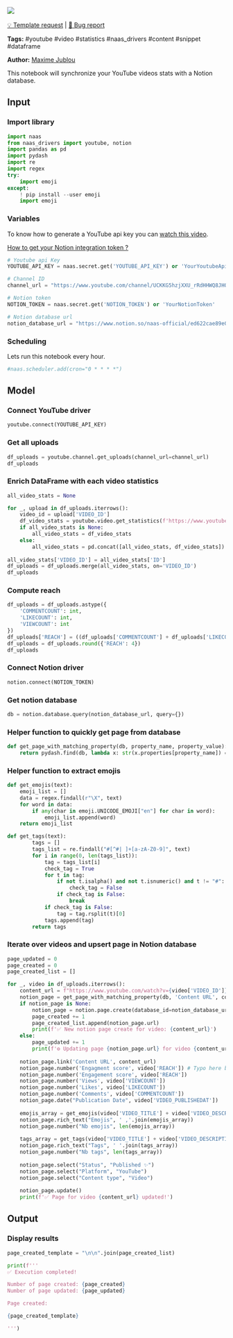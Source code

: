 <a href="https://app.naas.ai/user-redirect/naas/downloader?url=https://raw.githubusercontent.com/jupyter-naas/awesome-notebooks/master/YouTube/YouTube_Send_video_stats_to_Notion.ipynb" target="_parent"><img src="https://naasai-public.s3.eu-west-3.amazonaws.com/open_in_naas.svg"/></a><br><br><a href="https://github.com/jupyter-naas/awesome-notebooks/issues/new?assignees=&labels=&template=template-request.md&title=Tool+-+Action+of+the+notebook+">💡 Template request</a> | <a href="https://github.com/jupyter-naas/awesome-notebooks/issues/new?assignees=&labels=bug&template=bug_report.md&title=YouTube+-+Send+video+stats+to+Notion:+Error+short+description">🚨 Bug report</a>

**Tags:** #youtube #video #statistics #naas_drivers #content #snippet #dataframe

**Author:** [Maxime Jublou](https://www.linkedin.com/in/maximejublou)

This notebook will synchronize your YouTube videos stats with a Notion database.

## Input

### Import library


```python
import naas
from naas_drivers import youtube, notion
import pandas as pd
import pydash
import re
import regex
try:
    import emoji
except:
    ! pip install --user emoji
    import emoji
```

### Variables

To know how to generate a YouTube api key you can [watch this video](https://www.youtube.com/watch?v=ltdJOX_DVtE).

<a href='https://docs.naas.ai/drivers/notion'>How to get your Notion integration token ?</a>


```python
# Youtube api Key
YOUTUBE_API_KEY = naas.secret.get('YOUTUBE_API_KEY') or 'YourYoutubeApiKey'

# Channel ID
channel_url = "https://www.youtube.com/channel/UCKKG5hzjXXU_rRdHHWQ8JHQ"

# Notion token
NOTION_TOKEN = naas.secret.get('NOTION_TOKEN') or 'YourNotionToken'

# Notion database url
notion_database_url = "https://www.notion.so/naas-official/ed622cae89e045249c464a08dc818876?v=989e444993d3421c8712e6e6b2d60810"
```

### Scheduling

Lets run this notebook every hour.


```python
#naas.scheduler.add(cron="0 * * * *")
```

## Model

### Connect YouTube driver


```python
youtube.connect(YOUTUBE_API_KEY)
```

### Get all uploads


```python
df_uploads = youtube.channel.get_uploads(channel_url=channel_url)
df_uploads
```

### Enrich DataFrame with each video statistics


```python
all_video_stats = None

for _, upload in df_uploads.iterrows():
    video_id = upload['VIDEO_ID']
    df_video_stats = youtube.video.get_statistics(f'https://www.youtube.com/watch?v={video_id}')
    if all_video_stats is None:
        all_video_stats = df_video_stats
    else:
        all_video_stats = pd.concat([all_video_stats, df_video_stats])
        
all_video_stats['VIDEO_ID'] = all_video_stats['ID']
df_uploads = df_uploads.merge(all_video_stats, on='VIDEO_ID')
df_uploads
```

### Compute reach


```python
df_uploads = df_uploads.astype({
    'COMMENTCOUNT': int, 
    'LIKECOUNT': int,
    'VIEWCOUNT': int
})
df_uploads['REACH'] = ((df_uploads['COMMENTCOUNT'] + df_uploads['LIKECOUNT'])) / df_uploads['VIEWCOUNT']
df_uploads = df_uploads.round({'REACH': 4})
df_uploads
```

### Connect Notion driver


```python
notion.connect(NOTION_TOKEN)
```

### Get notion database


```python
db = notion.database.query(notion_database_url, query={})
```

### Helper function to quickly get page from database


```python
def get_page_with_matching_property(db, property_name, property_value):
    return pydash.find(db, lambda x: str(x.properties[property_name]) == property_value)
```

### Helper function to extract emojis


```python
def get_emojis(text):
    emoji_list = []
    data = regex.findall(r"\X", text)
    for word in data:
        if any(char in emoji.UNICODE_EMOJI["en"] for char in word):
            emoji_list.append(word)
    return emoji_list

def get_tags(text):
        tags = []
        tags_list = re.findall("#[^#| ]+[a-zA-Z0-9]", text)
        for i in range(0, len(tags_list)):
            tag = tags_list[i]
            check_tag = True
            for t in tag:
                if not t.isalpha() and not t.isnumeric() and t != "#":
                    check_tag = False
                if check_tag is False:
                    break
            if check_tag is False:
                tag = tag.rsplit(t)[0]
            tags.append(tag)
        return tags
```

### Iterate over videos and upsert page in Notion database


```python
page_updated = 0
page_created = 0
page_created_list = []

for _, video in df_uploads.iterrows():
    content_url = f"https://www.youtube.com/watch?v={video['VIDEO_ID']}"
    notion_page = get_page_with_matching_property(db, 'Content URL', content_url)
    if notion_page is None:
        notion_page = notion.page.create(database_id=notion_database_url, title=video['VIDEO_TITLE'])
        page_created += 1
        page_created_list.append(notion_page.url)
        print(f'✅ New notion page create for video: {content_url}')
    else:
        page_updated += 1
        print(f'⚙️ Updating page {notion_page.url} for video {content_url}')
    
    notion_page.link('Content URL', content_url)
    notion_page.number('Engagment score', video['REACH']) # Typo here but it was already there in the database.
    notion_page.number('Engagement score', video['REACH'])
    notion_page.number('Views', video['VIEWCOUNT'])
    notion_page.number('Likes', video['LIKECOUNT'])
    notion_page.number('Comments', video['COMMENTCOUNT'])
    notion_page.date("Publication Date", video['VIDEO_PUBLISHEDAT'])
    
    emojis_array = get_emojis(video['VIDEO_TITLE'] + video['VIDEO_DESCRIPTION'])
    notion_page.rich_text("Emojis", ' ,'.join(emojis_array))
    notion_page.number("Nb emojis", len(emojis_array))
    
    tags_array = get_tags(video['VIDEO_TITLE'] + video['VIDEO_DESCRIPTION'])
    notion_page.rich_text("Tags", ' '.join(tags_array))
    notion_page.number("Nb tags", len(tags_array))
    
    notion_page.select("Status", "Published ✨")
    notion_page.select("Platform", "YouTube")
    notion_page.select("Content type", "Video")
    
    notion_page.update()
    print(f'✅ Page for video {content_url} updated!')
```

## Output

### Display results


```python
page_created_template = "\n\n".join(page_created_list)

print(f'''
✅ Execution completed!

Number of page created: {page_created}
Number of page updated: {page_updated}

Page created:

{page_created_template}

''')
```
